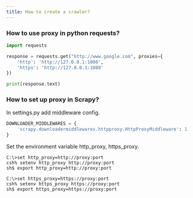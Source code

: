 ```yaml
---
title: How to create a crawler?
---
```


### How to use proxy in python requests?
```python
import requests

response = requests.get("http://www.google.com", proxies={
    'http': 'http://127.0.0.1:1080',
    'https': 'http://127.0.0.1:1080'
})

print(response.text)
```

### How to set up proxy in Scrapy?
In settings.py add middleware config.
```python
DOWNLOADER_MIDDLEWARES = {
    'scrapy.downloadermiddlewares.httpproxy.HttpProxyMiddleware': 1
}
```
 Set the environment variable http_proxy, https_proxy.

    C:\>set http_proxy=http://proxy:port
    csh% setenv http_proxy http://proxy:port
    sh$ export http_proxy=http://proxy:port

    C:\>set https_proxy=https://proxy:port
    csh% setenv https_proxy https://proxy:port
    sh$ export https_proxy=https://proxy:port

